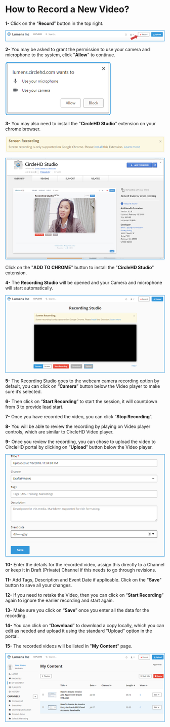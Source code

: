 # How to Record a New Video?

**1-** Click on the “**Record**” button in the top right.

![](../.gitbook/assets/help_videos_record1.png)

**2-** You may be asked to grant the permission to use your camera and microphone to the system, click "**Allow**" to continue.

![](../.gitbook/assets/help_videos_record2.png)

**3-** You may also need to install the "**CircleHD Studio**" extension on your chrome browser.

![](../.gitbook/assets/help_videos_record3.png)

![](../.gitbook/assets/help_videos_record4.png)

Click on the "**ADD TO CHROME**" button to install the "**CircleHD Studio**" extension.

**4-** The **Recording Studio** will be opened and your Camera and microphone will start automatically.

![](../.gitbook/assets/help_videos_record5.png)

**5-** The Recording Studio goes to the webcam camera recording option by default, you can click on “**Camera**” button below the Video player to make sure it’s selected. 

**6-** Then click on “**Start Recording**” to start the session, it will countdown from 3 to provide lead start. 

**7-** Once you have recorded the video, you can click “**Stop Recording**”. 

**8-** You will be able to review the recording by playing on Video player controls, which are similar to CircleHD Video player. 

**9-** Once you review the recording, you can chose to upload the video to CircleHD portal by clicking on “**Upload**” button below the Video player.

![](../.gitbook/assets/help_videos_record6.png)

**10-** Enter the details for the recorded video, assign this directly to a Channel or keep it in Draft \(Private\) Channel if this needs to go through revisions. 

**11-** Add Tags, Description and Event Date if applicable. Click on the "**Save**" button to save all your changes. 

**12-** If you need to retake the Video, then you can click on “**Start Recording**” again to ignore the earlier recording and start again. 

**13-** Make sure you click on “**Save**” once you enter all the data for the recording. 

**14-** You can click on “**Download**” to download a copy locally, which you can edit as needed and upload it using the standard “Upload” option in the portal. 

**15-** The recorded videos will be listed in "**My Content**" page.

![](../.gitbook/assets/help_videos_record7.png)

